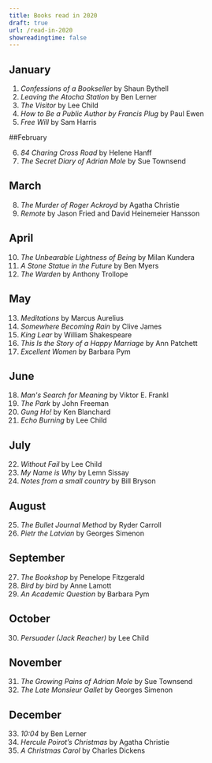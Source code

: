 ```yaml
---
title: Books read in 2020
draft: true
url: /read-in-2020
showreadingtime: false
---
```

## January

1. *Confessions of a Bookseller* by Shaun Bythell
2. *Leaving the Atocha Station* by Ben Lerner
3. *The Visitor* by Lee Child
4. *How to Be a Public Author by Francis Plug* by Paul Ewen
5. *Free Will* by Sam Harris

##February

6. *84 Charing Cross Road* by Helene Hanff
7. *The Secret Diary of Adrian Mole* by Sue Townsend

## March

8. *The Murder of Roger Ackroyd* by Agatha Christie
9. *Remote* by Jason Fried and David Heinemeier Hansson

## April

10. *The Unbearable Lightness of Being* by Milan Kundera
11. *A Stone Statue in the Future* by Ben Myers
12. *The Warden* by Anthony Trollope

## May

13. *Meditations* by Marcus Aurelius
14. *Somewhere Becoming Rain* by Clive James
15. *King Lear* by William Shakespeare
16. *This Is the Story of a Happy Marriage* by Ann Patchett
17. *Excellent Women* by Barbara Pym

## June

18. *Man's Search for Meaning* by Viktor E. Frankl
19. *The Park* by John Freeman
20. *Gung Ho!* by Ken Blanchard
21. *Echo Burning* by Lee Child

## July

22. *Without Fail* by Lee Child
23. *My Name is Why* by Lemn Sissay
24. *Notes from a small country* by Bill Bryson

## August

25. *The Bullet Journal Method* by Ryder Carroll
26. *Pietr the Latvian* by Georges Simenon

## September

27. *The Bookshop* by Penelope Fitzgerald
28. *Bird by bird* by Anne Lamott
29. *An Academic Question* by Barbara Pym

## October

30. *Persuader (Jack Reacher)* by Lee Child

## November

31. *The Growing Pains of Adrian Mole* by Sue Townsend
32. *The Late Monsieur Gallet* by Georges Simenon

## December

33. *10:04* by Ben Lerner
34. *Hercule Poirot’s Christmas* by Agatha Christie
35. *A Christmas Carol* by Charles Dickens